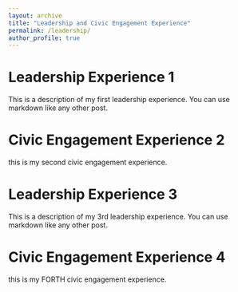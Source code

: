 ```yaml
---
layout: archive
title: "Leadership and Civic Engagement Experience"
permalink: /leadership/
author_profile: true
---
```


<!-- {% include base_path %}

{% for post in site.leadership reversed %}
  {% include archive-single.html %}
{% endfor %} -->

Leadership Experience 1
======
This is a description of my first leadership experience. You can use markdown like any other post.



Civic Engagement Experience 2
======
this is my second civic engagement experience.


Leadership Experience 3
======
This is a description of my 3rd leadership experience. You can use markdown like any other post.



Civic Engagement Experience 4
======
this is my FORTH civic engagement experience.

